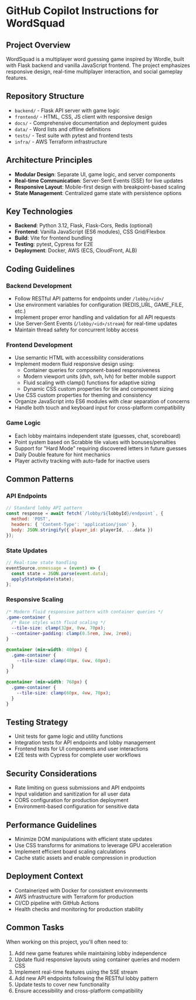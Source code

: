 # GitHub Copilot Instructions for WordSquad

## Project Overview
WordSquad is a multiplayer word guessing game inspired by Wordle, built with Flask backend and vanilla JavaScript frontend. The project emphasizes responsive design, real-time multiplayer interaction, and social gameplay features.

## Repository Structure
- `backend/` - Flask API server with game logic
- `frontend/` - HTML, CSS, JS client with responsive design
- `docs/` - Comprehensive documentation and deployment guides
- `data/` - Word lists and offline definitions
- `tests/` - Test suite with pytest and frontend tests
- `infra/` - AWS Terraform infrastructure

## Architecture Principles
- **Modular Design**: Separate UI, game logic, and server components
- **Real-time Communication**: Server-Sent Events (SSE) for live updates
- **Responsive Layout**: Mobile-first design with breakpoint-based scaling
- **State Management**: Centralized game state with persistence options

## Key Technologies
- **Backend**: Python 3.12, Flask, Flask-Cors, Redis (optional)
- **Frontend**: Vanilla JavaScript (ES6 modules), CSS Grid/Flexbox
- **Build**: Vite for frontend bundling
- **Testing**: pytest, Cypress for E2E
- **Deployment**: Docker, AWS (ECS, CloudFront, ALB)

## Coding Guidelines

### Backend Development
- Follow RESTful API patterns for endpoints under `/lobby/<id>/`
- Use environment variables for configuration (REDIS_URL, GAME_FILE, etc.)
- Implement proper error handling and validation for all API requests
- Use Server-Sent Events (`/lobby/<id>/stream`) for real-time updates
- Maintain thread safety for concurrent lobby access

### Frontend Development
- Use semantic HTML with accessibility considerations
- Implement modern fluid responsive design using:
  - Container queries for component-based responsiveness
  - Modern viewport units (dvh, svh, lvh) for better mobile support
  - Fluid scaling with clamp() functions for adaptive sizing
  - Dynamic CSS custom properties for tile and component sizing
- Use CSS custom properties for theming and consistency
- Organize JavaScript into ES6 modules with clear separation of concerns
- Handle both touch and keyboard input for cross-platform compatibility

### Game Logic
- Each lobby maintains independent state (guesses, chat, scoreboard)
- Point system based on Scrabble tile values with bonuses/penalties
- Support for "Hard Mode" requiring discovered letters in future guesses
- Daily Double feature for hint mechanics
- Player activity tracking with auto-fade for inactive users

## Common Patterns

### API Endpoints
```javascript
// Standard lobby API pattern
const response = await fetch(`/lobby/${lobbyId}/endpoint`, {
  method: 'POST',
  headers: { 'Content-Type': 'application/json' },
  body: JSON.stringify({ player_id: playerId, ...data })
});
```

### State Updates
```javascript
// Real-time state handling
eventSource.onmessage = (event) => {
  const state = JSON.parse(event.data);
  applyStateUpdate(state);
};
```

### Responsive Scaling
```css
/* Modern fluid responsive pattern with container queries */
.game-container {
  /* Base styles with fluid scaling */
  --tile-size: clamp(32px, 8vw, 70px);
  --container-padding: clamp(0.5rem, 2vw, 2rem);
}

@container (min-width: 400px) {
  .game-container {
    --tile-size: clamp(48px, 6vw, 60px);
  }
}

@container (min-width: 768px) {
  .game-container {
    --tile-size: clamp(60px, 4vw, 70px);
  }
}
```

## Testing Strategy
- Unit tests for game logic and utility functions
- Integration tests for API endpoints and lobby management
- Frontend tests for UI components and user interactions
- E2E tests with Cypress for complete user workflows

## Security Considerations
- Rate limiting on guess submissions and API endpoints
- Input validation and sanitization for all user data
- CORS configuration for production deployment
- Environment-based configuration for sensitive data

## Performance Guidelines
- Minimize DOM manipulations with efficient state updates
- Use CSS transforms for animations to leverage GPU acceleration
- Implement efficient board scaling calculations
- Cache static assets and enable compression in production

## Deployment Context
- Containerized with Docker for consistent environments
- AWS infrastructure with Terraform for production
- CI/CD pipeline with GitHub Actions
- Health checks and monitoring for production stability

## Common Tasks
When working on this project, you'll often need to:
1. Add new game features while maintaining lobby independence
2. Update fluid responsive layouts using container queries and modern CSS
3. Implement real-time features using the SSE stream
4. Add new API endpoints following the RESTful lobby pattern
5. Update tests to cover new functionality
6. Ensure accessibility and cross-platform compatibility